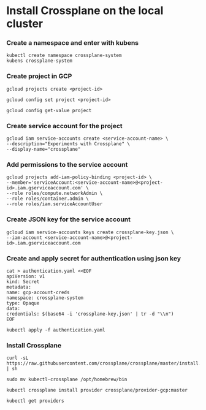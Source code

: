 # Install Crossplane on the local cluster

### Create a namespace and enter with kubens

```shell
kubectl create namespace crossplane-system
kubens crossplane-system
```

### Create project in GCP

```shell
gcloud projects create <project-id>
```
```shell
gcloud config set project <project-id>
```
```shell
gcloud config get-value project
```

### Create service account for the project

```shell
gcloud iam service-accounts create <service-account-name> \
--description="Experiments with Crossplane" \
--display-name="crossplane"
```

### Add permissions to the service account

```shell
gcloud projects add-iam-policy-binding <project-id> \
--member='serviceAccount:<service-account-name>@<project-id>.iam.gserviceaccount.com' \
--role roles/compute.networkAdmin \
--role roles/container.admin \
--role roles/iam.serviceAccountUser
```

### Create JSON key for the service account

```shell
gcloud iam service-accounts keys create crossplane-key.json \
--iam-account <service-account-name>@<project-id>.iam.gserviceaccount.com
```

### Create and apply secret for authentication using json key

```shell
cat > authentication.yaml <<EOF
apiVersion: v1
kind: Secret
metadata:
name: gcp-account-creds
namespace: crossplane-system
type: Opaque
data:
credentials: $(base64 -i 'crossplane-key.json' | tr -d "\\n")
EOF
```

```shell
kubectl apply -f authentication.yaml
```

### Install Crossplane

```shell
curl -sL https://raw.githubusercontent.com/crossplane/crossplane/master/install.sh | sh
```
```shell
sudo mv kubectl-crossplane /opt/homebrew/bin
```
```shell
kubectl crossplane install provider crossplane/provider-gcp:master
```
```shell
kubectl get providers
```
